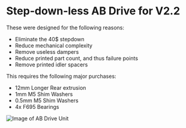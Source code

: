 # Step-down-less AB Drive for V2.2
These were designed for the following reasons:
 - Eliminate the 40$ stepdown
 - Reduce mechanical complexity
 - Remove useless dampers
 - Reduce printed part count, and thus failure points
 - Remove printed idler spacers
 
 This requires the following major purchases:
  - 12mm Longer Rear extrusion
  - 1mm M5 Shim Washers
  - 0.5mm M5 Shim Washers
  - 4x F695 Bearings

 ![Image of AB Drive Unit]( https://github.com/Annex-Engineering/VORON_V2_Mods/blob/master/Step-down-less_AB_Drives/Images/Step-down-less_AB_Drives.JPG?raw=true)